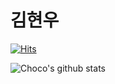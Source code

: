 # 김현우 

[![Hits](https://hits.seeyoufarm.com/api/count/incr/badge.svg?url=https%3A%2F%2Fgithub.com%2Fchoco9966%2F&count_bg=%2379C83D&title_bg=%23555555&icon=&icon_color=%23E7E7E7&title=hits&edge_flat=false)](https://hits.seeyoufarm.com)

![Choco's github stats](https://github-readme-stats.vercel.app/api?username=choco9966&show_icons=true&hide_border=true) 

